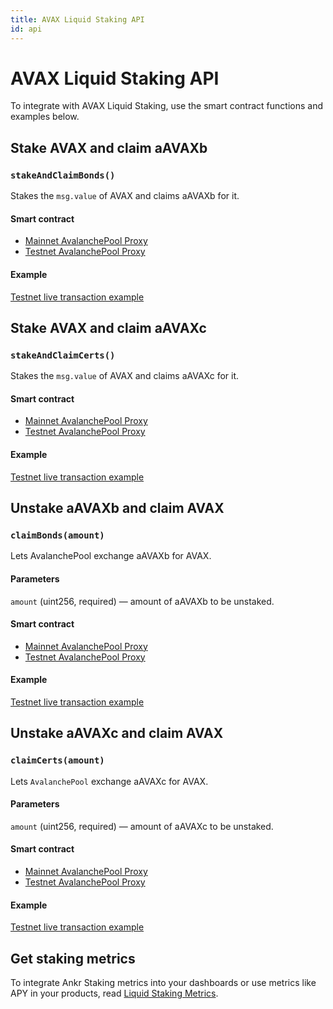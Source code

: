```yaml
---
title: AVAX Liquid Staking API
id: api
---
```


# AVAX Liquid Staking API

To integrate with AVAX Liquid Staking, use the smart contract functions and examples below.

## Stake AVAX and claim aAVAXb

### `stakeAndClaimBonds()`
 
Stakes the `msg.value` of AVAX and claims aAVAXb for it.

#### Smart contract

* [Mainnet AvalanchePool Proxy](https://snowtrace.io/address/0x7BAa1E3bFe49db8361680785182B80BB420A836D)
* [Testnet AvalanchePool Proxy](https://testnet.snowtrace.io/address/0x0c29d40cbd3c9073f4c0c96bf88ae1b4b4fe1d11)

#### Example

[Testnet live transaction example](https://testnet.snowtrace.io/tx/0xdaeada9439e5632edc1373588b20d9e204aed59355f35a19ad91af9a8ca6b00e)


## Stake AVAX and claim aAVAXc

### `stakeAndClaimCerts()`
 
Stakes the `msg.value` of AVAX and claims aAVAXc for it.

#### Smart contract

* [Mainnet AvalanchePool Proxy](https://snowtrace.io/address/0x7BAa1E3bFe49db8361680785182B80BB420A836D)
* [Testnet AvalanchePool Proxy](https://testnet.snowtrace.io/address/0x0c29d40cbd3c9073f4c0c96bf88ae1b4b4fe1d11)

#### Example

[Testnet live transaction example](https://testnet.snowtrace.io/tx/0x5213b7cda6dec4d6a40590f0450e9ee353319e15b7d95e437a1cb6cdb8f8c9af)


## Unstake aAVAXb and claim AVAX

### `claimBonds(amount)`
 
Lets AvalanchePool exchange aAVAXb for AVAX.

#### Parameters 

`amount` (uint256, required) — amount of aAVAXb to be unstaked.

#### Smart contract

* [Mainnet AvalanchePool Proxy](https://snowtrace.io/address/0x7BAa1E3bFe49db8361680785182B80BB420A836D)
* [Testnet AvalanchePool Proxy](https://testnet.snowtrace.io/address/0x0c29d40cbd3c9073f4c0c96bf88ae1b4b4fe1d11)

#### Example

[Testnet live transaction example](https://testnet.snowtrace.io/tx/0x6e030edc68a7c16dd6e37befb8ea302f2501c5a6a9efefe422dae8f518789138)


## Unstake aAVAXc and claim AVAX

### `claimCerts(amount)`
 
Lets `AvalanchePool` exchange aAVAXc for AVAX.

#### Parameters 

`amount` (uint256, required) — amount of aAVAXc to be unstaked.

#### Smart contract

* [Mainnet AvalanchePool Proxy](https://snowtrace.io/address/0x7BAa1E3bFe49db8361680785182B80BB420A836D)
* [Testnet AvalanchePool Proxy](https://testnet.snowtrace.io/address/0x0c29d40cbd3c9073f4c0c96bf88ae1b4b4fe1d11)

#### Example

[Testnet live transaction example](https://testnet.snowtrace.io/tx/0xeefdad65e8d76e2b6f427e153710d60dd50e2b9f06aeed1bf0994e36ec09e5a1)


## Get staking metrics

To integrate Ankr Staking metrics into your dashboards or use metrics like APY in your products, read [Liquid Staking Metrics](https://ankr.com/docs/staking/reference/staking-metrics).


